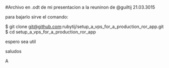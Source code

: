 #Archivo en .odt de mi presentacion a la reuninon de @guiltij 21.03.3015

para bajarlo sirve el comando: 

$ git clone git@github.com:rubytij/setup_a_vps_for_a_production_ror_app.git
$ cd setup_a_vps_for_a_production_ror_app

espero sea util

saludos

A
